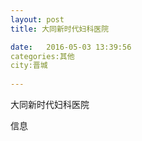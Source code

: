 ```yaml
--- 
layout: post 
title: 大同新时代妇科医院

date:   2016-05-03 13:39:56 
categories:其他  
city:晋城
  
--- 
```

   
大同新时代妇科医院

信息

